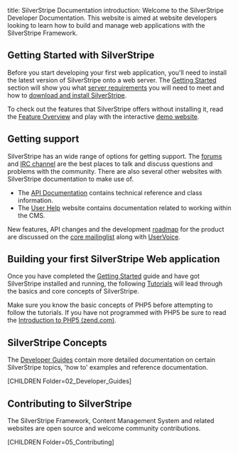 title: SilverStripe Documentation
introduction: Welcome to the SilverStripe Developer Documentation. This website is aimed at website developers looking to learn how to build and manage web applications with the SilverStripe Framework.

## Getting Started with SilverStripe

Before you start developing your first web application, you'll need to install the latest version of SilverStripe onto 
a web server. The [Getting Started](/getting_started) section will show you what 
[server requirements](/getting_started/server_requirements) you will need to meet and how to 
[download and install SilverStripe](/getting_started/installation).

To check out the features that SilverStripe offers without installing it, read the [Feature Overview](http://www.silverstripe.org/software/) 
and play with the interactive [demo website](http://demo.silverstripe.org/).

##  Getting support

SilverStripe has an wide range of options for getting support. The [forums](http://www.silverstripe.org/community/forums/) 
and [IRC channel](http://irc.silverstripe.org/) are the best places to talk and discuss questions and problems with the
community. There are also several other websites with SilverStripe documentation to make use of. 

* The [API Documentation](http://api.silverstripe.org/) contains technical reference and class information. 
* The [User Help](http://userhelp.silverstripe.com) website contains documentation related to working within the CMS. 

New features, API changes and the development [roadmap](http://www.silverstripe.org/software/roadmap/) for the product are 
discussed on the [core mailinglist](https://groups.google.com/forum/#!forum/silverstripe-dev) along with 
[UserVoice](http://silverstripe.uservoice.com/forums/251266-new-features).


## Building your first SilverStripe Web application

Once you have completed the [Getting Started](/getting_started) guide and have got SilverStripe
installed and running, the following [Tutorials](http://silverstripe.org/learn/lessons) will lead through the basics and core concepts of 
SilverStripe.

Make sure you know the basic concepts of PHP5 before attempting to follow the tutorials. If you have not programmed with PHP5 be sure to read the [Introduction to PHP5 (zend.com)](http://devzone.zend.com/6/php-101--php-for-the-absolute-beginner).


## SilverStripe Concepts

The [Developer Guides](/developer_guides) contain more detailed documentation on certain SilverStripe topics, 'how to'
examples and reference documentation.

[CHILDREN Folder=02_Developer_Guides]

## Contributing to SilverStripe

The SilverStripe Framework, Content Management System and related websites are open source and welcome community 
contributions.

[CHILDREN Folder=05_Contributing]
